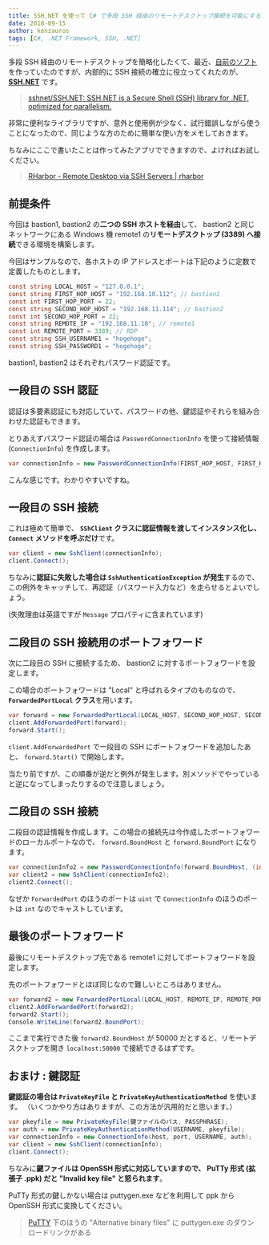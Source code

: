 ```yaml
---
title: SSH.NET を使って C# で多段 SSH 経由のリモートデスクトップ接続を可能にする
date: 2018-09-15
author: kenzauros
tags: [C#, .NET Framework, SSH, .NET]
---
```


多段 SSH 経由のリモートデスクトップを簡略化したくて、最近、[自前のソフト](https://kenzauros.github.io/rharbor/index.ja.html) を作っていたのですが、内部的に SSH 接続の確立に役立ってくれたのが、 **[SSH.NET](https://github.com/sshnet/SSH.NET)** です。

> [sshnet/SSH.NET: SSH.NET is a Secure Shell (SSH) library for .NET, optimized for parallelism.](https://github.com/sshnet/SSH.NET)

非常に便利なライブラリですが、意外と使用例が少なく、試行錯誤しながら使うことになったので、同じような方のために簡単な使い方をメモしておきます。

ちなみにここで書いたことは作ってみたアプリでできますので、よければお試しください。

> [RHarbor - Remote Desktop via SSH Servers | rharbor](https://kenzauros.github.io/rharbor/index.ja.html)

## 前提条件

今回は bastion1, bastion2 の**二つの SSH ホストを経由**して、 bastion2 と同じネットワークにある Windows 機 remote1 の**リモートデスクトップ (3389) へ接続**できる環境を構築します。

今回はサンプルなので、各ホストの IP アドレスとポートは下記のように定数で定義したものとします。

```cs
const string LOCAL_HOST = "127.0.0.1";
const string FIRST_HOP_HOST = "192.168.10.112"; // bastion1
const int FIRST_HOP_PORT = 22;
const string SECOND_HOP_HOST = "192.168.11.114"; // bastion2
const int SECOND_HOP_PORT = 22;
const string REMOTE_IP = "192.168.11.10"; // remote1
const int REMOTE_PORT = 3389; // RDP
const string SSH_USERNAME1 = "hogehoge";
const string SSH_PASSWORD1 = "hogehoge";
```

bastion1, bastion2 はそれぞれパスワード認証です。

## 一段目の SSH 認証

認証は多要素認証にも対応していて、パスワードの他、鍵認証やそれらを組み合わせた認証もできます。

とりあえずパスワード認証の場合は `PasswordConnectionInfo` を使って接続情報 (`ConnectionInfo`) を作成します。

```cs
var connectionInfo = new PasswordConnectionInfo(FIRST_HOP_HOST, FIRST_HOP_PORT, SSH_USERNAME1, SSH_PASSWORD1);
```

こんな感じです。わかりやすいですね。

## 一段目の SSH 接続

これは極めて簡単で、 **`SShClient` クラスに認証情報を渡してインスタンス化し、 `Connect` メソッドを呼ぶだけ**です。

```cs
var client = new SshClient(connectionInfo);
client.Connect();
```

ちなみに**認証に失敗した場合は `SshAuthenticationException` が発生**するので、この例外をキャッチして、再認証（パスワード入力など）を走らせるとよいでしょう。

(失敗理由は英語ですが `Message` プロパティに含まれています)

## 二段目の SSH 接続用のポートフォワード

次に二段目の SSH に接続するため、 bastion2 に対するポートフォワードを設定します。

この場合のポートフォワードは "Local" と呼ばれるタイプのものなので、 **`ForwardedPortLocal` クラス**を用います。

```cs
var forward = new ForwardedPortLocal(LOCAL_HOST, SECOND_HOP_HOST, SECOND_HOP_PORT);
client.AddForwardedPort(forward);
forward.Start();
```

`client.AddForwardedPort` で一段目の SSH にポートフォワードを追加したあと、 `forward.Start()` で開始します。

当たり前ですが、この順番が逆だと例外が発生します。別メソッドでやっていると逆になってしまったりするので注意しましょう。

## 二段目の SSH 接続

二段目の認証情報を作成します。この場合の接続先は今作成したポートフォワードのローカルポートなので、 `forward.BoundHost` と `forward.BoundPort` になります。

```cs
var connectionInfo2 = new PasswordConnectionInfo(forward.BoundHost, (int)forward.BoundPort, SSH_USERNAME1, SSH_PASSWORD1);
var client2 = new SshClient(connectionInfo2);
client2.Connect();
```

なぜか `ForwardedPort` のほうのポートは `uint` で `ConnectionInfo` のほうのポートは `int` なのでキャストしています。

## 最後のポートフォワード

最後にリモートデスクトップ先である remote1 に対してポートフォワードを設定します。

先のポートフォワードとほぼ同じなので難しいところはありません。

```cs
var forward2 = new ForwardedPortLocal(LOCAL_HOST, REMOTE_IP, REMOTE_PORT);
client2.AddForwardedPort(forward2);
forward2.Start();
Console.WriteLine(forward2.BoundPort);
```

ここまで実行できた後 `forward2.BoundHost` が 50000 だとすると、リモートデスクトップを開き `localhost:50000` で接続できるはずです。

## おまけ : 鍵認証

**鍵認証の場合は `PrivateKeyFile` と `PrivateKeyAuthenticationMethod`** を使います。
（いくつかやり方はありますが、この方法が汎用的だと思います。）

```cs
var pkeyfile = new PrivateKeyFile(鍵ファイルのパス, PASSPHRASE);
var auth = new PrivateKeyAuthenticationMethod(USERNAME, pkeyfile);
var connectionInfo = new ConnectionInfo(host, port, USERNAME, auth);
var client = new SshClient(connectionInfo);
client.Connect();
```

ちなみに**鍵ファイルは OpenSSH 形式に対応していますので、 PuTTy 形式 (拡張子 .ppk) だと "Invalid key file" と怒られます**。

PuTTy 形式の鍵しかない場合は puttygen.exe などを利用して ppk から OpenSSH 形式に変換してください。

>[PuTTY](https://www.chiark.greenend.org.uk/~sgtatham/putty/latest.html)
>下のほうの "Alternative binary files" に puttygen.exe のダウンロードリンクがある